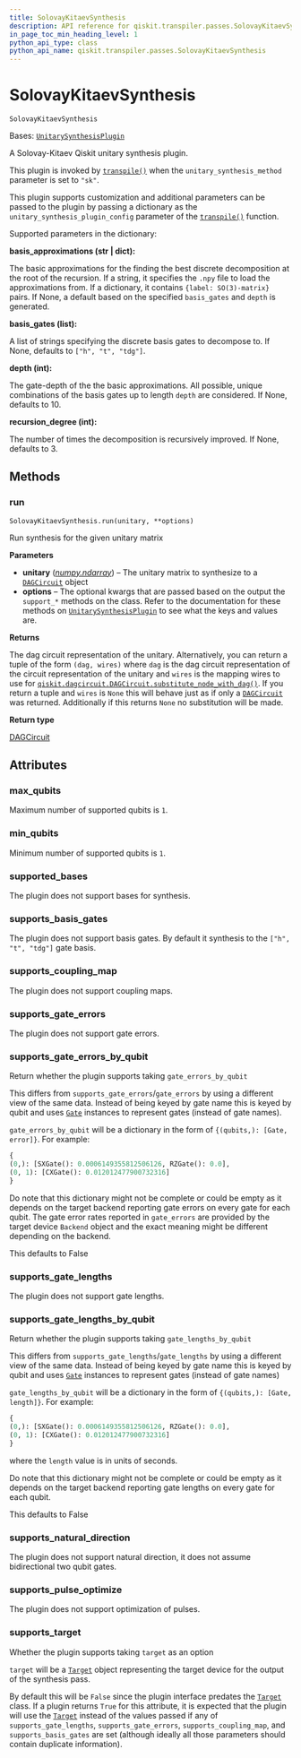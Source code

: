 ```yaml
---
title: SolovayKitaevSynthesis
description: API reference for qiskit.transpiler.passes.SolovayKitaevSynthesis
in_page_toc_min_heading_level: 1
python_api_type: class
python_api_name: qiskit.transpiler.passes.SolovayKitaevSynthesis
---
```


# SolovayKitaevSynthesis

<span id="qiskit.transpiler.passes.SolovayKitaevSynthesis" />

`SolovayKitaevSynthesis`

Bases: [`UnitarySynthesisPlugin`](qiskit.transpiler.passes.synthesis.plugin.UnitarySynthesisPlugin "qiskit.transpiler.passes.synthesis.plugin.UnitarySynthesisPlugin")

A Solovay-Kitaev Qiskit unitary synthesis plugin.

This plugin is invoked by [`transpile()`](qiskit.compiler.transpile "qiskit.compiler.transpile") when the `unitary_synthesis_method` parameter is set to `"sk"`.

This plugin supports customization and additional parameters can be passed to the plugin by passing a dictionary as the `unitary_synthesis_plugin_config` parameter of the [`transpile()`](qiskit.compiler.transpile "qiskit.compiler.transpile") function.

Supported parameters in the dictionary:

**basis\_approximations (str | dict):**

The basic approximations for the finding the best discrete decomposition at the root of the recursion. If a string, it specifies the `.npy` file to load the approximations from. If a dictionary, it contains `{label: SO(3)-matrix}` pairs. If None, a default based on the specified `basis_gates` and `depth` is generated.

**basis\_gates (list):**

A list of strings specifying the discrete basis gates to decompose to. If None, defaults to `["h", "t", "tdg"]`.

**depth (int):**

The gate-depth of the the basic approximations. All possible, unique combinations of the basis gates up to length `depth` are considered. If None, defaults to 10.

**recursion\_degree (int):**

The number of times the decomposition is recursively improved. If None, defaults to 3.

## Methods

<span id="qiskit-transpiler-passes-solovaykitaevsynthesis-run" />

### run

<span id="qiskit.transpiler.passes.SolovayKitaevSynthesis.run" />

`SolovayKitaevSynthesis.run(unitary, **options)`

Run synthesis for the given unitary matrix

**Parameters**

*   **unitary** ([*numpy.ndarray*](https://numpy.org/doc/stable/reference/generated/numpy.ndarray.html#numpy.ndarray "(in NumPy v1.25)")) – The unitary matrix to synthesize to a [`DAGCircuit`](qiskit.dagcircuit.DAGCircuit "qiskit.dagcircuit.DAGCircuit") object
*   **options** – The optional kwargs that are passed based on the output the `support_*` methods on the class. Refer to the documentation for these methods on [`UnitarySynthesisPlugin`](qiskit.transpiler.passes.synthesis.plugin.UnitarySynthesisPlugin "qiskit.transpiler.passes.synthesis.plugin.UnitarySynthesisPlugin") to see what the keys and values are.

**Returns**

The dag circuit representation of the unitary. Alternatively, you can return a tuple of the form `(dag, wires)` where `dag` is the dag circuit representation of the circuit representation of the unitary and `wires` is the mapping wires to use for [`qiskit.dagcircuit.DAGCircuit.substitute_node_with_dag()`](qiskit.dagcircuit.DAGCircuit#substitute_node_with_dag "qiskit.dagcircuit.DAGCircuit.substitute_node_with_dag"). If you return a tuple and `wires` is `None` this will behave just as if only a [`DAGCircuit`](qiskit.dagcircuit.DAGCircuit "qiskit.dagcircuit.DAGCircuit") was returned. Additionally if this returns `None` no substitution will be made.

**Return type**

[DAGCircuit](qiskit.dagcircuit.DAGCircuit "qiskit.dagcircuit.DAGCircuit")

## Attributes

<span id="qiskit.transpiler.passes.SolovayKitaevSynthesis.max_qubits" />

### max\_qubits

Maximum number of supported qubits is `1`.

<span id="qiskit.transpiler.passes.SolovayKitaevSynthesis.min_qubits" />

### min\_qubits

Minimum number of supported qubits is `1`.

<span id="qiskit.transpiler.passes.SolovayKitaevSynthesis.supported_bases" />

### supported\_bases

The plugin does not support bases for synthesis.

<span id="qiskit.transpiler.passes.SolovayKitaevSynthesis.supports_basis_gates" />

### supports\_basis\_gates

The plugin does not support basis gates. By default it synthesis to the `["h", "t", "tdg"]` gate basis.

<span id="qiskit.transpiler.passes.SolovayKitaevSynthesis.supports_coupling_map" />

### supports\_coupling\_map

The plugin does not support coupling maps.

<span id="qiskit.transpiler.passes.SolovayKitaevSynthesis.supports_gate_errors" />

### supports\_gate\_errors

The plugin does not support gate errors.

<span id="qiskit.transpiler.passes.SolovayKitaevSynthesis.supports_gate_errors_by_qubit" />

### supports\_gate\_errors\_by\_qubit

Return whether the plugin supports taking `gate_errors_by_qubit`

This differs from `supports_gate_errors`/`gate_errors` by using a different view of the same data. Instead of being keyed by gate name this is keyed by qubit and uses [`Gate`](qiskit.circuit.Gate "qiskit.circuit.Gate") instances to represent gates (instead of gate names).

`gate_errors_by_qubit` will be a dictionary in the form of `{(qubits,): [Gate, error]}`. For example:

```python
{
(0,): [SXGate(): 0.0006149355812506126, RZGate(): 0.0],
(0, 1): [CXGate(): 0.012012477900732316]
}
```

Do note that this dictionary might not be complete or could be empty as it depends on the target backend reporting gate errors on every gate for each qubit. The gate error rates reported in `gate_errors` are provided by the target device `Backend` object and the exact meaning might be different depending on the backend.

This defaults to False

<span id="qiskit.transpiler.passes.SolovayKitaevSynthesis.supports_gate_lengths" />

### supports\_gate\_lengths

The plugin does not support gate lengths.

<span id="qiskit.transpiler.passes.SolovayKitaevSynthesis.supports_gate_lengths_by_qubit" />

### supports\_gate\_lengths\_by\_qubit

Return whether the plugin supports taking `gate_lengths_by_qubit`

This differs from `supports_gate_lengths`/`gate_lengths` by using a different view of the same data. Instead of being keyed by gate name this is keyed by qubit and uses [`Gate`](qiskit.circuit.Gate "qiskit.circuit.Gate") instances to represent gates (instead of gate names)

`gate_lengths_by_qubit` will be a dictionary in the form of `{(qubits,): [Gate, length]}`. For example:

```python
{
(0,): [SXGate(): 0.0006149355812506126, RZGate(): 0.0],
(0, 1): [CXGate(): 0.012012477900732316]
}
```

where the `length` value is in units of seconds.

Do note that this dictionary might not be complete or could be empty as it depends on the target backend reporting gate lengths on every gate for each qubit.

This defaults to False

<span id="qiskit.transpiler.passes.SolovayKitaevSynthesis.supports_natural_direction" />

### supports\_natural\_direction

The plugin does not support natural direction, it does not assume bidirectional two qubit gates.

<span id="qiskit.transpiler.passes.SolovayKitaevSynthesis.supports_pulse_optimize" />

### supports\_pulse\_optimize

The plugin does not support optimization of pulses.

<span id="qiskit.transpiler.passes.SolovayKitaevSynthesis.supports_target" />

### supports\_target

Whether the plugin supports taking `target` as an option

`target` will be a [`Target`](qiskit.transpiler.Target "qiskit.transpiler.Target") object representing the target device for the output of the synthesis pass.

By default this will be `False` since the plugin interface predates the [`Target`](qiskit.transpiler.Target "qiskit.transpiler.Target") class. If a plugin returns `True` for this attribute, it is expected that the plugin will use the [`Target`](qiskit.transpiler.Target "qiskit.transpiler.Target") instead of the values passed if any of `supports_gate_lengths`, `supports_gate_errors`, `supports_coupling_map`, and `supports_basis_gates` are set (although ideally all those parameters should contain duplicate information).

